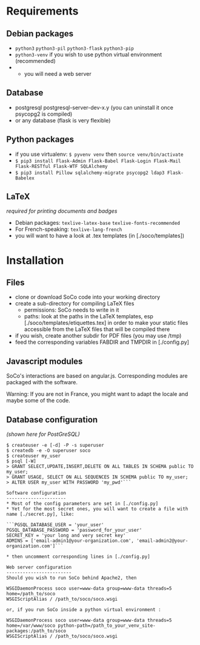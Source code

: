Requirements
============
Debian packages
---------------
* `python3` `python3-pil` `python3-flask` `python3-pip`
* `python3-venv` if you wish to use python virtual environment (recommended)
* + you will need a web server

Database
--------
* postgresql postgresql-server-dev-x.y (you can uninstall it once psycopg2 is compiled)
* or any database (flask is very flexible)

Python packages
---------------
* if you use virtualenv: `$ pyvenv venv` then `source venv/bin/activate`
* `$ pip3 install Flask-Admin Flask-Babel Flask-Login Flask-Mail Flask-RESTful Flask-WTF SQLAlchemy`
* `$ pip3 install Pillow sqlalchemy-migrate psycopg2 ldap3 Flask-Babelex`

LaTeX
-----
_required for printing documents and badges_
* Debian packages: `texlive-latex-base` `texlive-fonts-recommended`
* For French-speaking: `texlive-lang-french`
* you will want to have a look at .tex templates (in [./soco/templates])


Installation
============
Files
-----
* clone or download SoCo code into your working directory
* create a sub-directory for compiling LaTeX files
  * permissions: SoCo needs to write in it
  * paths: look at the paths in the LaTeX templates, esp [./soco/templates/etiquettes.tex] in order to make your static files accessible from the LaTeX files that will be compiled there
* if you wish, create another subdir for PDF files (you may use /tmp)
* feed the corresponding variables FABDIR and TMPDIR in [./config.py]

Javascript modules
------------------
SoCo's interactions are based on angular.js. Corresponding modules are packaged with the software.

Warning: If you are not in France, you might want to adapt the locale and maybe some of the code.

Database configuration
----------------------
_(shown here for PostGreSQL)_

```$ sudo su - postgres
$ createuser -e [-d] -P -s superuser
$ createdb -e -O superuser soco
$ createuser my_user
$ psql [-W]
> GRANT SELECT,UPDATE,INSERT,DELETE ON ALL TABLES IN SCHEMA public TO my_user;
> GRANT USAGE, SELECT ON ALL SEQUENCES IN SCHEMA public TO my_user;
> ALTER USER my_user WITH PASSWORD 'my_pwd'```

Software configuration
----------------------
* Most of the config parameters are set in [./config.py]
* Yet for the most secret ones, you will want to create a file with name [./secret.py], like:

```PGSQL_DATABASE_USER = 'your_user'
PGSQL_DATABASE_PASSWORD = 'password_for_your_user'
SECRET_KEY = 'your long and very secret key'
ADMINS = ['email-admin1@your-organization.com', 'email-admin2@your-organization.com']```

* then uncomment corresponding lines in [./config.py]

Web server configuration
------------------------
Should you wish to run SoCo behind Apache2, then

WSGIDaemonProcess soco user=www-data group=www-data threads=5 home=/path_to/soco
WSGIScriptAlias / /path_to/soco/soco.wsgi

or, if you run SoCo inside a python virtual environment :

WSGIDaemonProcess soco user=www-data group=www-data threads=5 home=/var/www/soco python-path=/path_to_your_venv_site-packages:/path_to/soco
WSGIScriptAlias / /path_to/soco/soco.wsgi
